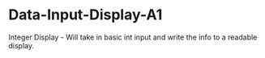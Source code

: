 Data-Input-Display-A1
=====================

Integer Display - Will take in basic int input and write the info to a readable display.
